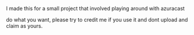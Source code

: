 I made this for a small project that involved playing around with azuracast

do what you want, please try to credit me if you use it and dont upload and claim as yours.
